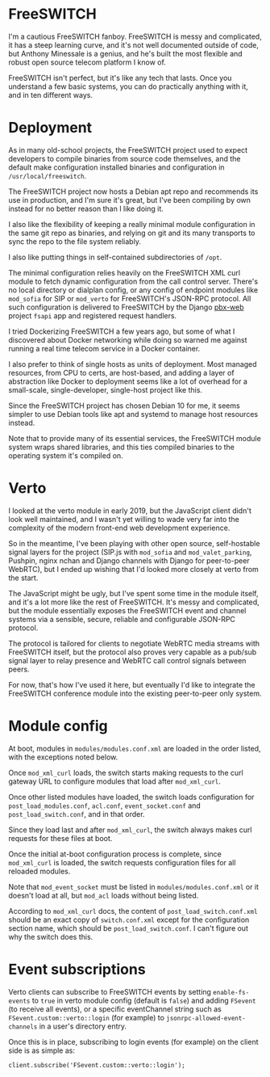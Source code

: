 # FreeSWITCH

I'm a cautious FreeSWITCH fanboy.
FreeSWITCH is messy and complicated,
it has a steep learning curve,
and it's not well documented outside of code,
but Anthony Minessale is a genius,
and he's built the most
flexible and robust
open source
telecom platform
I know of.

FreeSWITCH isn't perfect,
but it's like any tech that lasts.
Once you understand
a few basic systems,
you can do practically anything with it,
and in ten different ways.


# Deployment

As in many old-school projects,
the FreeSWITCH project
used to expect developers
to compile binaries
from source code themselves,
and the default make configuration
installed binaries and configuration
in `/usr/local/freeswitch`.

The FreeSWITCH project
now hosts a Debian apt repo
and recommends its use in production,
and I'm sure it's great,
but I've been compiling by own instead
for no better reason than I like doing it.

I also like the flexibility of
keeping a really minimal module configuration
in the same git repo as binaries,
and relying on git and its many transports
to sync the repo to the file system
reliably.

I also like putting things
in self-contained subdirectories
of `/opt`.

The minimal configuration
relies heavily on the FreeSWITCH XML curl module
to fetch dynamic configuration
from the call control server.
There's no local directory or dialplan config,
or any config of endpoint modules
like `mod_sofia` for SIP
or `mod_verto` for FreeSWITCH's JSON-RPC protocol.
All such configuration
is delivered to FreeSWITCH
by the Django
[pbx-web](https://github.com/tessercat/pbx-web)
project `fsapi` app
and registered request handlers.

I tried Dockerizing FreeSWITCH
a few years ago,
but some of what I discovered about Docker networking
while doing so
warned me against
running a real time telecom service
in a Docker container.

I also prefer
to think of single hosts
as units of deployment.
Most managed resources,
from CPU to certs,
are host-based,
and adding a layer of abstraction
like Docker
to deployment
seems like a lot of overhead
for a small-scale,
single-developer,
single-host
project like this.

Since the FreeSWITCH project
has chosen Debian 10 for me,
it seems simpler
to use Debian tools
like apt and systemd
to manage host resources
instead.

Note that
to provide many of its essential services,
the FreeSWITCH module system
wraps shared libraries,
and this ties compiled binaries
to the operating system
it's compiled on.


# Verto

I looked at the verto module
in early 2019,
but the JavaScript client
didn't look well maintained,
and I wasn't yet willing
to wade very far into
the complexity of the modern front-end
web development experience.

So in the meantime,
I've been playing with other
open source,
self-hostable signal layers
for the project
(SIP.js with `mod_sofia` and `mod_valet_parking`,
Pushpin, nginx nchan and Django channels with Django
for peer-to-peer WebRTC),
but I ended up
wishing that I'd looked more closely
at verto from the start.

The JavaScript might be ugly,
but I've spent some time in the module itself,
and it's a lot more like the rest of FreeSWITCH.
It's messy and complicated,
but the module
essentially exposes
the FreeSWITCH event and channel systems
via a sensible,
secure,
reliable
and configurable
JSON-RPC protocol.

The protocol is tailored
for clients to negotiate
WebRTC media streams
with FreeSWITCH itself,
but the protocol also
proves very capable
as a pub/sub signal layer
to relay presence
and WebRTC call control signals
between peers.

For now,
that's how I've used it here,
but eventually I'd like to
integrate the FreeSWITCH conference module
into the existing
peer-to-peer only
system.


# Module config

At boot,
modules in `modules/modules.conf.xml`
are loaded in the order listed,
with the exceptions noted below.

Once `mod_xml_curl` loads,
the switch starts making requests
to the curl gateway URL
to configure modules that load after `mod_xml_curl`.

Once other listed modules have loaded,
the switch loads configuration for
`post_load_modules.conf`,
`acl.conf`,
`event_socket.conf`
and `post_load_switch.conf`,
and in that order.

Since they load last
and after `mod_xml_curl`,
the switch always makes curl requests
for these files at boot.

Once the initial at-boot configuration process is complete,
since `mod_xml_curl` is loaded,
the switch requests configuration files
for all reloaded modules.

Note that `mod_event_socket`
must be listed in `modules/modules.conf.xml`
or it doesn't load at all,
but `mod_acl` loads without being listed.

According to `mod_xml_curl` docs,
the content of `post_load_switch.conf.xml`
should be an exact copy of `switch.conf.xml`
except for the configuration section name,
which should be `post_load_switch.conf`.
I can't figure out why the switch does this.


# Event subscriptions

Verto clients can subscribe to FreeSWITCH events
by setting `enable-fs-events` to `true`
in verto module config (default is `false`)
and adding `FSevent` (to receive all events),
or a specific eventChannel string
such as `FSevent.custom::verto::login` (for example)
to `jsonrpc-allowed-event-channels`
in a user's directory entry.

Once this is in place,
subscribing to login events (for example)
on the client side
is as simple as:

    client.subscribe('FSevent.custom::verto::login');
